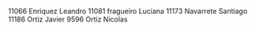 11066 Enriquez Leandro
11081 fragueiro Luciana
11173 Navarrete Santiago
11186 Ortiz Javier
9596 Ortiz Nicolas
